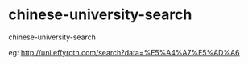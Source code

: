 chinese-university-search
=========================

chinese-university-search

eg:
http://uni.effyroth.com/search?data=%E5%A4%A7%E5%AD%A6
